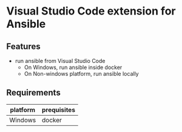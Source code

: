 # Visual Studio Code extension for Ansible

## Features

- run ansible from Visual Studio Code
  - On Windows, run ansible inside docker
  - On Non-windows platform, run ansible locally

## Requirements

|platform|prequisites|
|--------|-----------|
|Windows|docker|




